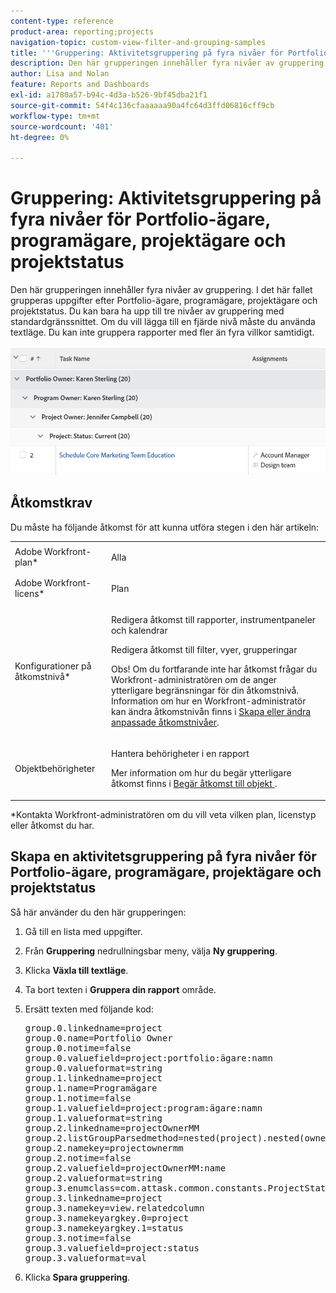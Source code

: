 ```yaml
---
content-type: reference
product-area: reporting;projects
navigation-topic: custom-view-filter-and-grouping-samples
title: '''Gruppering: Aktivitetsgruppering på fyra nivåer för Portfolio-ägare, programägare, projektägare och projektstatus'
description: Den här grupperingen innehåller fyra nivåer av gruppering. I det här fallet grupperas uppgifter efter Portfolio-ägare, programägare, projektägare och projektstatus. Du kan bara ha upp till tre nivåer av gruppering med standardgränssnittet. Om du vill lägga till en fjärde nivå måste du använda textläge. Du kan inte gruppera rapporter med fler än fyra villkor samtidigt.
author: Lisa and Nolan
feature: Reports and Dashboards
exl-id: a1780a57-b94c-4d3a-b526-9bf45dba21f1
source-git-commit: 54f4c136cfaaaaaa90a4fc64d3ffd06816cff9cb
workflow-type: tm+mt
source-wordcount: '401'
ht-degree: 0%

---
```


# Gruppering: Aktivitetsgruppering på fyra nivåer för Portfolio-ägare, programägare, projektägare och projektstatus

Den här grupperingen innehåller fyra nivåer av gruppering. I det här fallet grupperas uppgifter efter Portfolio-ägare, programägare, projektägare och projektstatus. Du kan bara ha upp till tre nivåer av gruppering med standardgränssnittet. Om du vill lägga till en fjärde nivå måste du använda textläge. Du kan inte gruppera rapporter med fler än fyra villkor samtidigt.

![Four_tier_grouping_for_tasks.png](assets/four-tier-grouping-for-tasks-350x239.png)

## Åtkomstkrav

Du måste ha följande åtkomst för att kunna utföra stegen i den här artikeln:

<table style="table-layout:auto"> 
 <col> 
 <col> 
 <tbody> 
  <tr> 
   <td role="rowheader">Adobe Workfront-plan*</td> 
   <td> <p>Alla</p> </td> 
  </tr> 
  <tr> 
   <td role="rowheader">Adobe Workfront-licens*</td> 
   <td> <p>Plan </p> </td> 
  </tr> 
  <tr> 
   <td role="rowheader">Konfigurationer på åtkomstnivå*</td> 
   <td> <p>Redigera åtkomst till rapporter, instrumentpaneler och kalendrar</p> <p>Redigera åtkomst till filter, vyer, grupperingar</p> <p>Obs! Om du fortfarande inte har åtkomst frågar du Workfront-administratören om de anger ytterligare begränsningar för din åtkomstnivå. Information om hur en Workfront-administratör kan ändra åtkomstnivån finns i <a href="../../../administration-and-setup/add-users/configure-and-grant-access/create-modify-access-levels.md" class="MCXref xref">Skapa eller ändra anpassade åtkomstnivåer</a>.</p> </td> 
  </tr> 
  <tr> 
   <td role="rowheader">Objektbehörigheter</td> 
   <td> <p>Hantera behörigheter i en rapport</p> <p>Mer information om hur du begär ytterligare åtkomst finns i <a href="../../../workfront-basics/grant-and-request-access-to-objects/request-access.md" class="MCXref xref">Begär åtkomst till objekt </a>.</p> </td> 
  </tr> 
 </tbody> 
</table>

&#42;Kontakta Workfront-administratören om du vill veta vilken plan, licenstyp eller åtkomst du har.

## Skapa en aktivitetsgruppering på fyra nivåer för Portfolio-ägare, programägare, projektägare och projektstatus

Så här använder du den här grupperingen:

1. Gå till en lista med uppgifter.
1. Från **Gruppering** nedrullningsbar meny, välja **Ny gruppering**.

1. Klicka **Växla till textläge**.
1. Ta bort texten i **Gruppera din rapport** område.
1. Ersätt texten med följande kod:

   <pre>group.0.linkedname=project<br>group.0.name=Portfolio Owner<br>group.0.notime=false<br>group.0.valuefield=project:portfolio:ägare:namn<br>group.0.valueformat=string<br>group.1.linkedname=project<br>group.1.name=Programägare<br>group.1.notime=false<br>group.1.valuefield=project:program:ägare:namn<br>group.1.valueformat=string<br>group.2.linkedname=projectOwnerMM<br>group.2.listGroupParsedmethod=nested(project).nested(owner).string(name)<br>group.2.namekey=projectownermm<br>group.2.notime=false<br>group.2.valuefield=projectOwnerMM:name<br>group.2.valueformat=string<br>group.3.enumclass=com.attask.common.constants.ProjectStatusEnum<br>group.3.linkedname=project<br>group.3.namekey=view.relatedcolumn<br>group.3.namekeyargkey.0=project<br>group.3.namekeyargkey.1=status<br>group.3.notime=false<br>group.3.valuefield=project:status<br>group.3.valueformat=val</pre>

1. Klicka **Spara gruppering**.
